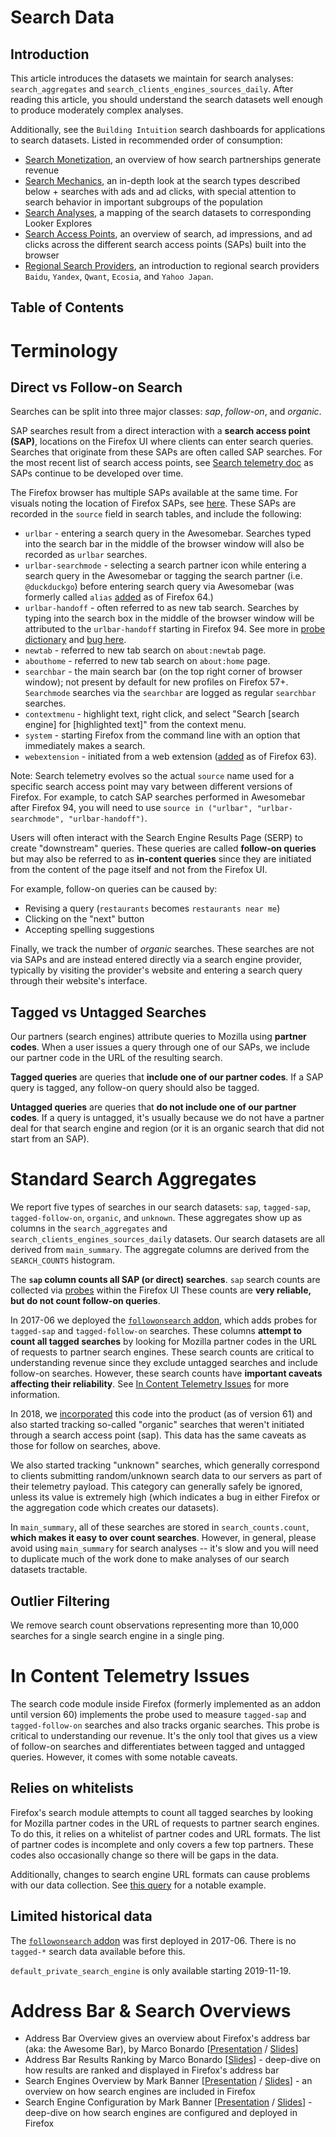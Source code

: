 # Search Data

## Introduction

This article introduces the datasets we maintain for search analyses:
`search_aggregates` and `search_clients_engines_sources_daily`. After reading this article,
you should understand the search datasets well enough to produce moderately
complex analyses.

Additionally, see the `Building Intuition` search dashboards for applications to search datasets. Listed in recommended order of consumption:

- [Search Monetization](https://mozilla.cloud.looker.com/dashboards-next/312), an overview of how search partnerships generate revenue
- [Search Mechanics](https://mozilla.cloud.looker.com/dashboards-next/314), an in-depth look at the search types described below + searches with ads and ad clicks, with special attention to search behavior in important subgroups of the population
- [Search Analyses](https://mozilla.cloud.looker.com/dashboards-next/319), a mapping of the search datasets to corresponding Looker Explores
- [Search Access Points](https://mozilla.cloud.looker.com/dashboards-next/256), an overview of search, ad impressions, and ad clicks across the different search access points (SAPs) built into the browser
- [Regional Search Providers](https://mozilla.cloud.looker.com/dashboards/542), an introduction to regional search providers `Baidu`, `Yandex`, `Qwant`, `Ecosia`, and `Yahoo Japan`.

## Table of Contents

<!-- toc -->

# Terminology

## Direct vs Follow-on Search

Searches can be split into three major classes: _sap_, _follow-on_, and _organic_.

SAP searches result from a direct interaction with a **search access point (SAP)**, locations on the Firefox UI where clients can enter search queries. Searches that originate from these SAPs are often called SAP searches. For the most recent list of search access points, see [Search telemetry doc](https://firefox-source-docs.mozilla.org/browser/search/telemetry.html#browsersearchtelemetry-jsm) as SAPs continue to be developed over time.

The Firefox browser has multiple SAPs available at the same time. For visuals noting the location of Firefox SAPs, see [here](https://mozilla.cloud.looker.com/dashboards-next/256). These SAPs are recorded in the `source` field in search tables, and include the following:

- `urlbar` - entering a search query in the Awesomebar. Searches typed into the search bar in the middle of the browser window will also be recorded as `urlbar` searches.
- `urlbar-searchmode` - selecting a search partner icon while entering a search query in the Awesomebar or tagging the search partner (i.e. `@duckduckgo`) before entering search query via Awesomebar (was formerly called `alias` [added](https://bugzilla.mozilla.org/show_bug.cgi?id=1499193) as of Firefox 64.)
- `urlbar-handoff` - often referred to as new tab search. Searches by typing into the search box in the middle of the browser window will be attributed to the `urlbar-handoff` starting in Firefox 94. See more in [probe dictionary](https://probes.telemetry.mozilla.org/?search=urlbar&view=detail&probeId=scalar%2Fbrowser.search.content.urlbar_handoff) and [bug here](https://bugzilla.mozilla.org/show_bug.cgi?id=1732429).
- `newtab` - referred to new tab search on `about:newtab` page.
- `abouthome` - referred to new tab search on `about:home` page.
- `searchbar` - the main search bar (on the top right corner of browser window); not present by default for new profiles on Firefox 57+. `Searchmode` searches via the `searchbar` are logged as regular `searchbar` searches.
- `contextmenu` - highlight text, right click, and select "Search [search engine] for [highlighted text]" from the context menu.
- `system` - starting Firefox from the command line with an option that immediately makes a search.
- `webextension` - initiated from a web extension ([added](https://bugzilla.mozilla.org/show_bug.cgi?id=1492233) as of Firefox 63).

Note: Search telemetry evolves so the actual `source` name used for a specific search access point may vary between different versions of Firefox. For example, to catch SAP searches performed in Awesomebar after Firefox 94, you will need to use `source in ("urlbar", "urlbar-searchmode", "urlbar-handoff")`.

Users will often interact with the Search Engine Results Page (SERP) to create "downstream" queries. These queries are called **follow-on queries** but may also be referred to as **in-content queries** since they are initiated from the content of the page itself and not from the Firefox UI.

For example, follow-on queries can be caused by:

- Revising a query (`restaurants` becomes `restaurants near me`)
- Clicking on the "next" button
- Accepting spelling suggestions

Finally, we track the number of _organic_ searches. These searches are not via SAPs and are instead entered directly via a search engine provider, typically by visiting the provider's website and entering a search query through their website's interface.

## Tagged vs Untagged Searches

Our partners (search engines) attribute queries to Mozilla using **partner codes**. When a user issues a query through one of our SAPs, we include our partner code in the URL of the resulting search.

**Tagged queries** are queries that **include one of our partner codes**. If a SAP query is tagged, any follow-on query should also be tagged.

**Untagged queries** are queries that **do not include one of our partner codes**. If a query is untagged, it's usually because we do not have a partner deal for that search engine and region (or it is an organic search that did not start from an SAP).

# Standard Search Aggregates

We report five types of searches in our search datasets: `sap`, `tagged-sap`, `tagged-follow-on`, `organic`, and `unknown`. These aggregates show up as columns in the `search_aggregates` and `search_clients_engines_sources_daily` datasets. Our search datasets are all derived from `main_summary`. The aggregate columns are derived from the `SEARCH_COUNTS` histogram.

The **`sap` column counts all SAP (or direct) searches**. `sap` search counts are collected via [probes](https://firefox-source-docs.mozilla.org/browser/browser/BrowserUsageTelemetry.html#search-telemetry) within the Firefox UI These counts are **very reliable, but do not count follow-on queries**.

In 2017-06 we deployed the [`followonsearch` addon], which adds probes for `tagged-sap` and `tagged-follow-on` searches. These columns **attempt to count all tagged searches** by looking for Mozilla partner codes in the URL of requests to partner search engines. These search counts are critical to understanding revenue since they exclude untagged searches and include follow-on searches. However, these search counts have **important caveats affecting their reliability**. See [In Content Telemetry Issues](#in-content-telemetry-issues) for more information.

In 2018, we [incorporated](https://bugzilla.mozilla.org/show_bug.cgi?id=1475571) this code into the product (as of version 61) and also started tracking so-called "organic" searches that weren't initiated through a search access point (sap). This data has the same caveats as those for follow on searches, above.

We also started tracking "unknown" searches, which generally correspond to clients submitting random/unknown search data to our servers as part of their telemetry payload. This category can generally safely be ignored, unless its value is extremely high (which indicates a bug in either Firefox or the aggregation code which creates our datasets).

In `main_summary`, all of these searches are stored in `search_counts.count`, **which makes it easy to over count searches**. However, in general, please avoid using `main_summary` for search analyses -- it's slow and you will need to duplicate much of the work done to make analyses of our search datasets tractable.

## Outlier Filtering

We remove search count observations representing more than 10,000 searches for a single search engine in a single ping.

# In Content Telemetry Issues

The search code module inside Firefox (formerly implemented as an addon until version 60) implements the probe used to measure `tagged-sap` and
`tagged-follow-on` searches and also tracks organic searches. This probe is critical to understanding our revenue. It's the only tool that gives us a view of follow-on searches and differentiates between tagged and untagged queries. However, it comes with some notable caveats.

## Relies on whitelists

Firefox's search module attempts to count all tagged searches by looking for Mozilla partner codes in the URL of requests to partner search engines. To do this, it relies on a whitelist of partner codes and URL formats. The list of partner codes is incomplete and only covers a few top partners. These codes also occasionally change so there will be gaps in the data.

Additionally, changes to search engine URL formats can cause problems with our data collection. See [this query](https://sql.telemetry.mozilla.org/queries/47631/source#128887) for a notable example.

## Limited historical data

The [`followonsearch` addon] was first deployed in 2017-06. There is no `tagged-*` search data available before this.

`default_private_search_engine` is only available starting 2019-11-19.

[`followonsearch` addon]: https://github.com/mozilla/followonsearch
[search permissions template]: https://bugzilla.mozilla.org/enter_bug.cgi?assigned_to=rharter%40mozilla.com&bug_file_loc=http%3A%2F%2F&bug_ignored=0&bug_severity=normal&bug_status=NEW&cf_fx_iteration=---&cf_fx_points=---&comment=Please%20add%20the%20following%20user%20to%20the%20Search%20group%3A%0D%0A%0D%0AMozilla%20email%20address%3A%0D%0AGithub%20handle%3A&component=Datasets%3A%20Search&contenttypemethod=autodetect&contenttypeselection=text%2Fplain&defined_groups=1&flag_type-4=X&flag_type-607=X&flag_type-800=X&flag_type-803=X&flag_type-916=X&form_name=enter_bug&maketemplate=Remember%20values%20as%20bookmarkable%20template&op_sys=Linux&priority=--&product=Data%20Platform%20and%20Tools&rep_platform=x86_64&short_desc=Add%20user%20to%20search%20user%20groups&target_milestone=---&version=unspecified

# Address Bar & Search Overviews

- Address Bar Overview gives an overview about Firefox's address bar (aka: the Awesome Bar), by Marco Bonardo [[Presentation](https://mozilla.hosted.panopto.com/Panopto/Pages/Viewer.aspx?id=3cfa519d-d8cc-4b9d-a432-adff012b7bb9) / [Slides](https://docs.google.com/presentation/d/1Li7uBp8HJ2trTLkj8Qx_bt7nIGQyU-QyniTCo9VSesY/edit#slide=id.g82d2da351e_5_3617)]
- Address Bar Results Ranking by Marco Bonardo [[Slides](https://docs.google.com/presentation/d/1r3Y70Qhpdp5Cd51hdIiX9W2AE9Tq-W8CXfumyFaNdW4/edit#slide=id.g82d2da351e_5_3617)] - deep-dive on how results are ranked and displayed in Firefox's address bar
- Search Engines Overview by Mark Banner [[Presentation](https://mozilla.hosted.panopto.com/Panopto/Pages/Viewer.aspx?id=c0dd7221-a31f-449c-a874-adfd012609de) / [Slides](https://docs.google.com/presentation/d/1ibE04t8dm1ZpxJVRpVDupPnG_UOEhgEWaePS2C5BHQY/edit#slide=id.g832b271044_1_1173)] - an overview on how search engines are included in Firefox
- Search Engine Configuration by Mark Banner [[Presentation](https://mozilla.hosted.panopto.com/Panopto/Pages/Viewer.aspx?id=774320a1-cd71-49a4-bf36-ae210156dcd5) / [Slides](https://docs.google.com/presentation/d/1Jg7ct3G7IU7iqunuByOyLvIXwV8nYCOqyIPENTOpW9Y/edit#slide=id.g832b271044_1_1173)] - deep-dive on how search engines are configured and deployed in Firefox

